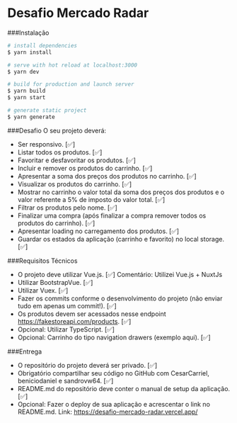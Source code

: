 # Desafio Mercado Radar
###Instalação
```bash
# install dependencies
$ yarn install

# serve with hot reload at localhost:3000
$ yarn dev

# build for production and launch server
$ yarn build
$ yarn start

# generate static project
$ yarn generate
```
###Desafio
O seu projeto deverá:
- Ser responsivo. [✅]
- Listar todos os produtos. [✅]
- Favoritar e desfavoritar os produtos.  [✅]
- Incluir e remover os produtos do carrinho.  [✅]
- Apresentar a soma dos preços dos produtos no carrinho.  [✅]
- Visualizar os produtos do carrinho.  [✅]
- Mostrar no carrinho o valor total da soma dos preços dos produtos e o valor referente a 5% de imposto do valor total.  [✅]
- Filtrar os produtos pelo nome.  [✅]
- Finalizar uma compra (após finalizar a compra remover todos os produtos do carrinho).  [✅]
- Apresentar loading no carregamento dos produtos.  [✅]
- Guardar os estados da aplicação (carrinho e favorito) no local storage.  [✅]


###Requisitos Técnicos

- O projeto deve utilizar Vue.js. [✅] Comentário: Utilizei Vue.js + NuxtJs
- Utilizar BootstrapVue. [✅]
- Utilizar Vuex. [✅]
- Fazer os commits conforme o desenvolvimento do projeto (não enviar tudo em apenas um commit!). [✅]
- Os produtos devem ser acessados nesse endpoint https://fakestoreapi.com/products. [✅]
- Opcional: Utilizar TypeScript. [✅]
- Opcional: Carrinho do tipo navigation drawers (exemplo aqui). [✅]


###Entrega
- O repositório do projeto deverá ser privado. [✅]
- Obrigatório compartilhar seu código no GitHub com CesarCarriel, beniciodaniel e sandrovw64. [✅]
- README.md do repositório deve conter o manual de setup da aplicação. [✅]
- Opcional: Fazer o deploy de sua aplicação e acrescentar o link no README.md.
Link: https://desafio-mercado-radar.vercel.app/
